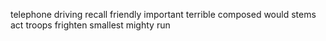 telephone driving recall friendly important terrible composed would stems act troops frighten smallest mighty run